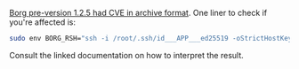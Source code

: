[Borg pre-version 1.2.5 had CVE in archive format](https://github.com/borgbackup/borg/blob/1.2.8/docs/changes.rst#pre-125-archives-spoofing-vulnerability-cve-2023-36811). One liner to check if you're affected is:

```sh
sudo env BORG_RSH="ssh -i /root/.ssh/id___APP___ed25519 -oStrictHostKeyChecking=yes " BORG_PASSPHRASE="`yunohost app setting __APP__ passphrase`" BORG_RELOCATED_REPO_ACCESS_IS_OK=yes BORG_REPO="$(yunohost app setting __APP__ repository)" __INSTALL_DIR__/venv/bin/borg upgrade --show-rc --check-tam $BORG_REPOSITORY
```

Consult the linked documentation on how to interpret the result.
